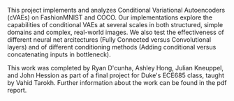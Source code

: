 This project implements and analyzes Conditional Variational Autoencoders (cVAEs) on FashionMNIST and COCO. 
Our implementations explore the capabilities of conditional VAEs at several scales in both structured, simple domains and complex, real-world images.
We also test the effectiveness of different neural net arcitectures (Fully Connected versus Convolutional layers) and 
of different conditioning methods (Adding conditional versus concatenating inputs in bottleneck).

This work was completed by Ryan D'cunha, Ashley Hong, Julian Kneuppel, and John Hession as part of a final project for Duke's ECE685 class, taught by Vahid Tarokh.
Further information about the work can be found in the pdf report.
